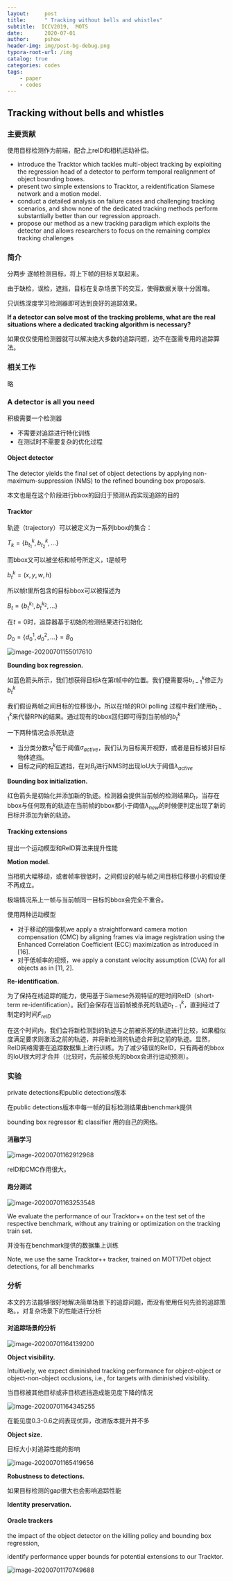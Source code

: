 ```yaml
---
layout:     post
title:      " Tracking without bells and whistles"
subtitle:  ICCV2019,  MOTS
date:       2020-07-01
author:     pshow
header-img: img/post-bg-debug.png
typora-root-url: /img
catalog: true
categories: codes
tags:
    - paper
    - codes
---
```

## Tracking without bells and whistles

### 主要贡献

使用目标检测作为前端，配合上reID和相机运动补偿。

- introduce the Tracktor which tackles multi-object tracking by exploiting the regression head of a detector to perform temporal realignment of object bounding boxes.
- present two simple extensions to Tracktor, a reidentification Siamese network and a motion model.
- conduct a detailed analysis on failure cases and challenging tracking scenarios, and show none of the dedicated tracking methods perform substantially better than our regression approach.
- propose our method as a new tracking paradigm which exploits the detector and allows researchers to focus on the remaining complex tracking challenges

### 简介

分两步 逐帧检测目标，将上下帧的目标关联起来。

由于缺检，误检，遮挡，目标在复杂场景下的交互，使得数据关联十分困难。

只训练深度学习检测器即可达到良好的追踪效果。

**If a detector can solve most of the tracking problems, what are the real situations where a dedicated tracking algorithm is necessary?**

如果仅仅使用检测器就可以解决绝大多数的追踪问题，边不在亟需专用的追踪算法。

### 相关工作

略

### A detector is all you need

积极需要一个检测器

- 不需要对追踪进行特化训练
- 在测试时不需要复杂的优化过程

#### Object detector

The detector yields the final set of object detections by applying non-maximum-suppression (NMS) to the refined bounding box proposals.

本文也是在这个阶段进行bbox的回归于预测从而实现追踪的目的

#### Tracktor

轨迹（trajectory）可以被定义为一系列bbox的集合：

$T_k=\{b^k_{t_1}, b^k_{t_2},...\}$

而bbox又可以被坐标和帧号所定义，t是帧号

$b^k_t=(x,y,w,h)$

所以帧t里所包含的目标bbox可以被描述为

$B_t=\{b^{k_1}_t, b^{k_2}_t,...\}$

在$t=0$时，追踪器基于初始的检测结果进行初始化

$D_0=\{d^1_0, d^2_0,...\}=B_0$

![image-20200701155017610](/img/Tracking%20without%20bells%20and%20whistles(ICCV2019).assets/image-20200701155017610.png)

**Bounding box regression.**

如蓝色箭头所示，我们想获得目标$k$在第$t$帧中的位置。我们便需要将$b^{k}_{t-1}$修正为$b^{k}_t$

我们假设两帧之间目标的位移很小，所以在$t$帧的ROI polling 过程中我们使用$b^{k}_{t-1}$来代替RPN的结果。通过现有的bbox回归即可得到当前帧的$b^{k}_t$

一下两种情况会杀死轨迹

- 当分类分数$s_t^k$低于阈值$\sigma_{active}$，我们认为目标离开视野，或者是目标被非目标物体遮挡。
- 目标之间的相互遮挡，在对$B_t$进行NMS时出现IoU大于阈值$\lambda_{active}$

**Bounding box initialization.**

红色箭头是初始化并添加新的轨迹。检测器会提供当前帧的检测结果$D_t$，当存在bbox与任何现有的轨迹在当前帧的bbox都小于阈值$\lambda_{new}$的时候便判定出现了新的目标并添加为新的轨迹。

#### Tracking extensions

提出一个运动模型和ReID算法来提升性能

**Motion model.**

当相机大幅移动，或者帧率很低时，之间假设的帧与帧之间目标位移很小的假设便不再成立。

极端情况系上一帧与当前帧同一目标的bbox会完全不重合。

使用两种运动模型

- 对于移动的摄像机we apply a straightforward camera motion compensation (CMC) by aligning frames via image registration using the Enhanced Correlation Coefficient (ECC) maximization as introduced in [16].
- 对于低帧率的视频，we apply a constant velocity assumption (CVA) for all objects as in [11, 2].

**Re-identification.**

为了保持在线追踪的能力，使用基于Siamese外观特征的短时间ReID（short-term re-identification）。我们会保存在当前帧被杀死的轨迹$b^{k}_{t-1}$，直到经过了制定的时间$F_{reID}$

在这个时间内，我们会将新检测到的轨迹与之前被杀死的轨迹进行比较，如果相似度满足要求则激活之前的轨迹，并将新检测的轨迹合并到之前的轨迹。显然，ReID网络需要在追踪数据集上进行训练。为了减少错误的ReID，只有两者的bbox的IoU很大时才合并（比较时，先前被杀死的bbox会进行运动预测）。

### 实验

private detections和public detections版本

在public detections版本中每一帧的目标检测结果由benchmark提供

bounding box regressor 和 classifier 用的自己的网络。

#### 消融学习

![image-20200701162912968](/img/Tracking%20without%20bells%20and%20whistles(ICCV2019).assets/image-20200701162912968.png)

reID和CMC作用很大。

#### 跑分测试

![image-20200701163253548](/img/Tracking%20without%20bells%20and%20whistles(ICCV2019).assets/image-20200701163253548.png)

We evaluate the performance of our Tracktor++ on the test set of the respective benchmark, without any training or optimization on the tracking train set.

并没有在benchmark提供的数据集上训练

Note, we use the same Tracktor++ tracker, trained on MOT17Det object detections, for all benchmarks

### 分析

本文的方法能够很好地解决简单场景下的追踪问题，而没有使用任何先验的追踪策略。，对复杂场景下的性能进行分析

#### 对追踪场景的分析

![image-20200701164139200](/img/Tracking%20without%20bells%20and%20whistles(ICCV2019).assets/image-20200701164139200.png)

**Object visibility.**

Intuitively, we expect diminished tracking performance for object-object or object-non-object occlusions, i.e., for targets with diminished visibility.

当目标被其他目标或非目标遮挡造成能见度下降的情况

![image-20200701164345255](/img/Tracking%20without%20bells%20and%20whistles(ICCV2019).assets/image-20200701164345255.png)

在能见度0.3-0.6之间表现优异，改进版本提升并不多

**Object size.**

目标大小对追踪性能的影响

![image-20200701165419656](/img/Tracking%20without%20bells%20and%20whistles(ICCV2019).assets/image-20200701165419656.png)

**Robustness to detections.**

如果目标检测的gap很大也会影响追踪性能

**Identity preservation.**

#### Oracle trackers

the impact of the object detector on the killing policy and bounding box regression,

identify performance upper bounds for potential extensions to our Tracktor.

![image-20200701170749688](/img/Tracking%20without%20bells%20and%20whistles(ICCV2019).assets/image-20200701170749688.png)


